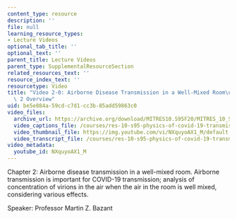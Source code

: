 ```yaml
---
content_type: resource
description: ''
file: null
learning_resource_types:
- Lecture Videos
optional_tab_title: ''
optional_text: ''
parent_title: Lecture Videos
parent_type: SupplementalResourceSection
related_resources_text: ''
resource_index_text: ''
resourcetype: Video
title: "Video 2-0: Airborne Disease Transmission in a Well-Mixed Room\u2014Chapter\
  \ 2 Overview"
uid: be5e884a-59cd-c7d1-cc3b-85add59863c0
video_files:
  archive_url: https://archive.org/download/MITRES10.S95F20/MITRES_10_S95F20_0200_300k.mp4
  video_captions_file: /courses/res-10-s95-physics-of-covid-19-transmission-fall-2020/73f28d2e08b052db9b5ccb5b54712506_NXquyoAX1_M.vtt
  video_thumbnail_file: https://img.youtube.com/vi/NXquyoAX1_M/default.jpg
  video_transcript_file: /courses/res-10-s95-physics-of-covid-19-transmission-fall-2020/410931069aeffeba9178c86996dffc89_NXquyoAX1_M.pdf
video_metadata:
  youtube_id: NXquyoAX1_M
---
```


Chapter 2: Airborne disease transmission in a well-mixed room. Airborne transmission is important for COVID-19 transmission; analysis of concentration of virions in the air when the air in the room is well mixed, considering various effects.

Speaker: Professor Martin Z. Bazant